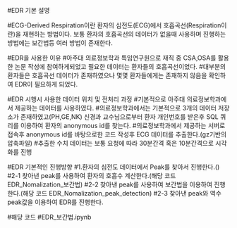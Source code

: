 
#EDR 기본 설명 

#ECG-Derived Respiration이란 환자의 심전도(ECG)에서 호흡곡선(Respiration이란)을 재현하는 방법이다. 보통 환자의 호흡곡선의 데이터가 없을때 사용하며 진행하는 방법에는 보간법등 여러 방법이 존재한다.

#EDR을 사용한 이유
#아주대 의료정보학과 특임연구원으로 재직 중 CSA,OSA를 활용한 논문 작성에 참여하게되었고 필요한 데이터는 환자들의 호흡곡선이었다.
#대부분의 환자들은 호흡곡선 데이터가 존재하였으나 몇몇 환자들에게는 존재하지 않음을 확인하여 EDR이 필요하게 되었다.

#EDR 시행시 사용한 데이터 위치 및 전처리 과정
#기본적으로 아주대 의료정보학과에서 제공하는 데이터를 사용하였다.
#의료정보학과에서는 기본적으로 3개의 데이터 저장소가 존재하였고(PH,GE,NK) 신경과 교수님으로부터 환자 개인번호를 받은후 SQL 쿼리를 이용하여 환자의 anonymous id를 찾는다.
#의료정보학과에서 제공하는 서버로 접속후 anonymous id를 바탕으로한 코드 작성후 ECG 데이터를 추출한다.(gz기반의 압축파일)
#추출한 수치 데이터는 보통 요청에 따라 30분간격 혹은 10분간격으로 시각화를 진행

#EDR 기본적인 진행방향
#1.환자의 심전도 데이터에서 Peak를 찾아서 진행한다.()
#2-1 찾아낸 peak를 사용하여 환자의 호흡수 계산한다.(해당 코드 EDR_Nomalization_보간법)
#2-2 찾아낸 peak를 사용하여 보간법을 이용하여 진행한다.(해당 코드 EDR_Nomalization_peak_detection)
#2-3 찾아낸 peak와 역수 peak값을 이용하여 EDR를 진행한다.

#해당 코드
#EDR_보간법.ipynb



